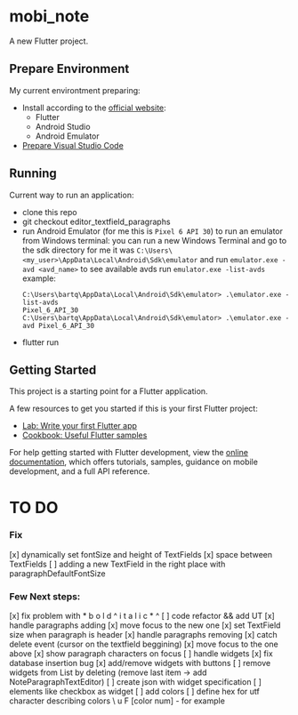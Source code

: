 # mobi_note

A new Flutter project.

## Prepare Environment

My current environtment preparing:

- Install according to the [official website](https://docs.flutter.dev/get-started/install):
    - Flutter 
    - Android Studio
    - Android Emulator
- [Prepare Visual Studio Code](https://docs.flutter.dev/get-started/editor?tab=vscode)

## Running

Current way to run an application:
- clone this repo
- git checkout editor_textfield_paragraphs
- run Android Emulator (for me this is `Pixel 6 API 30`)
    to run an emulator from Windows terminal:
    you can run a new Windows Terminal and go to the sdk directory
    for me it was `C:\Users\<my_user>\AppData\Local\Android\Sdk\emulator`
    and run `emulator.exe -avd <avd_name>`
    to see available avds run `emulator.exe -list-avds`
    example:
    ```
    C:\Users\bartq\AppData\Local\Android\Sdk\emulator> .\emulator.exe -list-avds
    Pixel_6_API_30
    C:\Users\bartq\AppData\Local\Android\Sdk\emulator> .\emulator.exe -avd Pixel_6_API_30
    ```
- flutter run

## Getting Started

This project is a starting point for a Flutter application.

A few resources to get you started if this is your first Flutter project:

- [Lab: Write your first Flutter app](https://docs.flutter.dev/get-started/codelab)
- [Cookbook: Useful Flutter samples](https://docs.flutter.dev/cookbook)

For help getting started with Flutter development, view the
[online documentation](https://docs.flutter.dev/), which offers tutorials,
samples, guidance on mobile development, and a full API reference.


# TO DO

### Fix

[x] dynamically set fontSize and height of TextFields
[x] space between TextFields
[ ] adding a new TextField in the right place with paragraphDefaultFontSize

### Few Next steps:

[x] fix problem with * b o l d   ^ i t a l i c * ^
[ ] code refactor &&  add UT
[x] handle paragraphs adding
    [x] move focus to the new one
    [x] set TextField size when paragraph is header
[x] handle paragraphs removing
    [x] catch delete event (cursor on the textfield beggining)
    [x] move focus to the one above
[x] show paragraph characters on focus
[ ] handle widgets
    [x] fix database insertion bug
    [x] add/remove widgets with buttons
    [ ] remove widgets from List by deleting (remove last item -> add NoteParagraphTextEditor)
    [ ] create json with widget specification
    [ ] elements like checkbox as widget
[ ] add colors
    [ ] define hex for utf character describing colors
        \ u F [color num] - for example